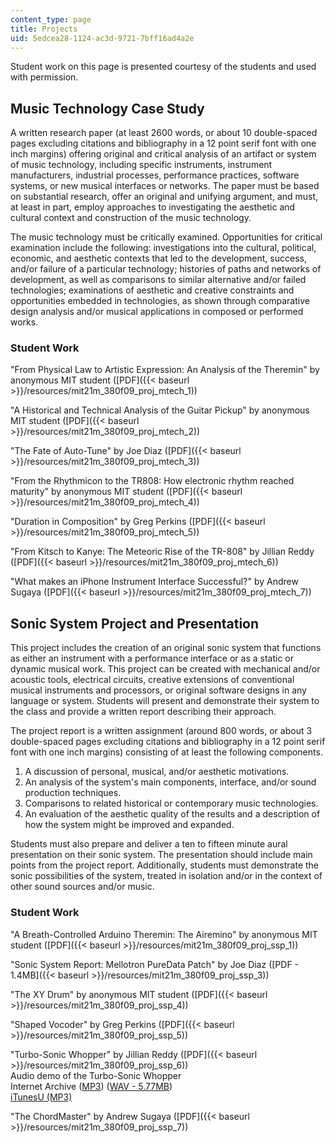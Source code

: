 ```yaml
---
content_type: page
title: Projects
uid: 5edcea28-1124-ac3d-9721-7bff16ad4a2e
---
```


Student work on this page is presented courtesy of the students and used with permission.

Music Technology Case Study
---------------------------

A written research paper (at least 2600 words, or about 10 double-spaced pages excluding citations and bibliography in a 12 point serif font with one inch margins) offering original and critical analysis of an artifact or system of music technology, including specific instruments, instrument manufacturers, industrial processes, performance practices, software systems, or new musical interfaces or networks. The paper must be based on substantial research, offer an original and unifying argument, and must, at least in part, employ approaches to investigating the aesthetic and cultural context and construction of the music technology.

The music technology must be critically examined. Opportunities for critical examination include the following: investigations into the cultural, political, economic, and aesthetic contexts that led to the development, success, and/or failure of a particular technology; histories of paths and networks of development, as well as comparisons to similar alternative and/or failed technologies; examinations of aesthetic and creative constraints and opportunities embedded in technologies, as shown through comparative design analysis and/or musical applications in composed or performed works.

### Student Work

"From Physical Law to Artistic Expression: An Analysis of the Theremin" by anonymous MIT student ([PDF]({{< baseurl >}}/resources/mit21m_380f09_proj_mtech_1))

"A Historical and Technical Analysis of the Guitar Pickup" by anonymous MIT student ([PDF]({{< baseurl >}}/resources/mit21m_380f09_proj_mtech_2))

"The Fate of Auto-Tune" by Joe Diaz ([PDF]({{< baseurl >}}/resources/mit21m_380f09_proj_mtech_3))

"From the Rhythmicon to the TR808: How electronic rhythm reached maturity" by anonymous MIT student ([PDF]({{< baseurl >}}/resources/mit21m_380f09_proj_mtech_4))

"Duration in Composition" by Greg Perkins ([PDF]({{< baseurl >}}/resources/mit21m_380f09_proj_mtech_5))

"From Kitsch to Kanye: The Meteoric Rise of the TR-808" by Jillian Reddy ([PDF]({{< baseurl >}}/resources/mit21m_380f09_proj_mtech_6))

"What makes an iPhone Instrument Interface Successful?" by Andrew Sugaya ([PDF]({{< baseurl >}}/resources/mit21m_380f09_proj_mtech_7))

Sonic System Project and Presentation
-------------------------------------

This project includes the creation of an original sonic system that functions as either an instrument with a performance interface or as a static or dynamic musical work. This project can be created with mechanical and/or acoustic tools, electrical circuits, creative extensions of conventional musical instruments and processors, or original software designs in any language or system. Students will present and demonstrate their system to the class and provide a written report describing their approach.

The project report is a written assignment (around 800 words, or about 3 double-spaced pages excluding citations and bibliography in a 12 point serif font with one inch margins) consisting of at least the following components.

1.  A discussion of personal, musical, and/or aesthetic motivations.
2.  An analysis of the system's main components, interface, and/or sound production techniques.
3.  Comparisons to related historical or contemporary music technologies.
4.  An evaluation of the aesthetic quality of the results and a description of how the system might be improved and expanded.

Students must also prepare and deliver a ten to fifteen minute aural presentation on their sonic system. The presentation should include main points from the project report. Additionally, students must demonstrate the sonic possibilities of the system, treated in isolation and/or in the context of other sound sources and/or music.

### Student Work

"A Breath-Controlled Arduino Theremin: The Airemino" by anonymous MIT student ([PDF]({{< baseurl >}}/resources/mit21m_380f09_proj_ssp_1))

"Sonic System Report: Mellotron PureData Patch" by Joe Diaz ([PDF - 1.4MB]({{< baseurl >}}/resources/mit21m_380f09_proj_ssp_3))

"The XY Drum" by anonymous MIT student ([PDF]({{< baseurl >}}/resources/mit21m_380f09_proj_ssp_4))

"Shaped Vocoder" by Greg Perkins ([PDF]({{< baseurl >}}/resources/mit21m_380f09_proj_ssp_5))

"Turbo-Sonic Whopper" by Jillian Reddy ([PDF]({{< baseurl >}}/resources/mit21m_380f09_proj_ssp_6))  
Audio demo of the Turbo-Sonic Whopper  
Internet Archive ([MP3](http://www.archive.org/download/MIT21M.380F08/proj_ssp_6.mp3)) ([WAV - 5.77MB](http://www.archive.org/download/MIT21M.380F08/proj_ssp_6.wav))  
[iTunesU (MP3)](https://itunes.apple.com/us/itunes-u/id385156727)

"The ChordMaster" by Andrew Sugaya ([PDF]({{< baseurl >}}/resources/mit21m_380f09_proj_ssp_7))